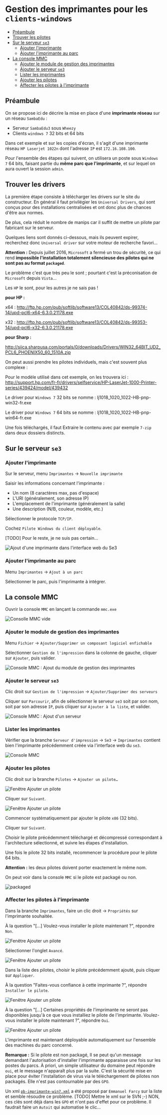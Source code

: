 # Gestion des imprimantes pour les `clients-windows`

* [Préambule](#préambule)
* [Trouver les pilotes](#trouver-les-drivers)
* [Sur le serveur `se3`](#sur-le-serveur-se3)
    * [Ajouter l'imprimante](#ajouter-limprimante)
    * [Ajouter l'imprimante au parc](#ajouter-limprimante-au-parc)
* [La console MMC](#la-console-mmc)
    * [Ajouter le module de gestion des imprimantes](#ajouter-le-module-de-gestion-des-imprimantes)
    * [Ajouter le serveur `se3`](#ajouter-le-serveur-se3)
    * [Lister les imprimantes](#lister-les-imprimantes)
    * [Ajouter les pilotes](#ajouter-les-pilotes)
    * [Affecter les pilotes à l'imprimante](#affecter-les-pilotes-à-limprimante)


## Préambule

On se propose ici de décrire la mise en place d'une **imprimante réseau** sur un réseau `SambaEdu` :

* Serveur `SambaEdu3` sous `Wheezy`
* Clients `windows 7` 32 bits et 64 bits

Dans cet exemple et sur les copies d'écran, il s'agit d'une imprimante réseau `HP Laserjet 1022n` dont l'adresse `IP` est `172.16.108.100`.

Pour l'ensemble des étapes qui suivent, on utilisera un poste sous `Windows 7` 64 bits, faisant partie du **même parc que l'imprimante**, et sur lequel on aura ouvert la session `admin`.


## Trouver les drivers

La première étape consiste à télécharger les drivers sur le site du constructeur. En général il faut privilégier les `Universal Drivers`, qui sont conçus pour des installations centralisées et ont donc plus de chances d'être aux normes.

De plus, cela réduit le nombre de manips car il suffit de mettre un pilote par fabricant sur le serveur.

Quelques liens sont donnés ci-dessous, mais ils peuvent expirer, recherchez donc `Universal driver` sur votre moteur de recherche favori…


**Attention :**
Depuis juillet 2016, `Microsoft` a fermé un trou de sécurité, ce qui rend **impossible l'installation totalement silencieuse des pilotes qui ne sont pas au format `packaged`**.

Le problème c'est que très peu le sont ; pourtant c'est la préconisation de `Microsoft` depuis `Vista`…

Les `HP` le sont, pour les autres je ne sais pas ! 

**pour HP :**

x64 : http://ftp.hp.com/pub/softlib/software13/COL40842/ds-99374-14/upd-pcl6-x64-6.3.0.21178.exe

x32 : http://ftp.hp.com/pub/softlib/software13/COL40842/ds-99353-14/upd-pcl6-x32-6.3.0.21178.exe

**pour Sharp :**

http://siica.sharpusa.com/portals/0/downloads/Drivers/WIN32_64BIT_UD2_PCL6_PHOENIX50_60_1510A.zip

On peut aussi prendre les pilotes individuels, mais c'est souvent plus complexe : 

Pour le modèle utilisé dans cet exemple, on les trouvera ici : http://support.hp.com/fr-fr/drivers/selfservice/HP-LaserJet-1000-Printer-series/439424/model/439432

Le driver pour `Windows 7` 32 bits se nomme : lj1018_1020_1022-HB-pnp-win32-fr.exe

Le driver pour `Windows 7` 64 bits se nomme : lj1018_1020_1022-HB-pnp-win64-fr.exe

Une fois téléchargés, il faut
Extraire le contenu avec par exemple `7-zip` dans deux dossiers distincts.


## Sur le serveur `se3`

### Ajouter l'imprimante

Sur le serveur, menu `Imprimantes` → `Nouvelle imprimante`

Saisir les informations concernant l'imprimante :
* Un nom (8 caractères max, pas d'espace)
* L'URI (généralement, son adresse IP)
* L'emplacement de l'imprimante (généralement la salle)
* Une description (N/B, couleur, modèle, etc.)

Sélectionner le protocole `TCP/IP`.

Cochez `Pilote Windows du client déployable`.

[TODO] Pour le reste, je ne suis pas certain…

![Ajout d'une imprimante dans l'interface web du Se3](images/imprimantes_se3_ajout.png)


### Ajouter l'imprimante au parc

Menu `Imprimantes` → `Ajout à un parc`

Sélectionner le parc, puis l'imprimante à intégrer.


## La console MMC

Ouvrir la console `MMC` en lançant la commande `mmc.exe`

![Consolle MMC vide](images/imprimantes_console_mmc_vide.png)


### Ajouter le module de gestion des imprimantes

Menu `Fichier` → `Ajouter/Supprimer un composant logiciel enfichable`

Sélectionner `Gestion de l'impression` dans la colonne de gauche, cliquer sur `Ajouter`, puis valider.

![Console MMC : Ajout du module de gestion des imprimantes](images/imprimantes_console_mmc_ajout_module.png)


### Ajouter le serveur `se3`

Clic droit sur `Gestion de l'impression` → `Ajouter/Supprimer des serveurs`

Cliquer sur `Parcourir`, afin de sélectionner le serveur `se3` soit par son nom, soit par son adresse `IP`, puis cliquer sur `Ajouter à la liste`, et valider.

![Console MMC : Ajout d'un serveur](images/imprimantes_console_mmc_ajout_serveur.png)


### Lister les imprimantes

Vérifier que la branche `Serveur d'impression` → `Se3` → `Imprimantes` contient bien l'imprimante précédemment créée via l'interface web du `se3`.

![Console MMC](images/imprimantes_console_mmc.png)


### Ajouter les pilotes

Clic droit sur la branche `Pilotes` → `Ajouter un pilote…`

![Fenêtre Ajouter un pilote](images/imprimantes_ajout_pilote_1.png)

Cliquer sur `Suivant`.

![Fenêtre Ajouter un pilote](images/imprimantes_ajout_pilote_2.png)

Commencer systématiquement par ajouter le pilote `x86` (32 bits).

Cliquer sur `Suivant`.

Choisir le pilote précédemment téléchargé et décompressé correspondant à l'architecture sélectionné, et suivre les étapes d'installation.

Une fois le pilote 32 bits installé, recommencer la procédure pour le pilote 64 bits.

**Attention :** les deux pilotes doivent porter exactement le même nom.

On peut voir dans la console `MMC` si le pilote est packagé ou non. 

![packaged](https://canonusa.i.lithium.com/t5/image/serverpage/image-id/10463i06A9CC53F7F8A2A0/image-size/original?v=v2&px=-1)


### Affecter les pilotes à l'imprimante

Dans la branche `Imprimantes`, faire un clic droit → `Propriétés` sur l'imprimante souhaitée.

À la question "[…] Voulez-vous installer le pilote maintenant ?", répondre `Non`.

![Fenêtre Ajouter un pilote](images/imprimantes_ajout_pilote_3.png)

Sélectionner l'onglet `Avancé`.

![Fenêtre Ajouter un pilote](images/imprimantes_ajout_pilote_4.png)

Dans la liste des pilotes, choisir le pilote précédemment ajouté, puis cliquer sur `Appliquer`.

À la question "Faites-vous confiance à cette imprimante ?", répondre `Installer le pilote`.

![Fenêtre Ajouter un pilote](images/imprimantes_ajout_pilote_5.png)

À la question "[…] Certaines propriétés de l'imprimante ne seront pas disponibles jusqu'à ce que vous installiez le pilote de l'imprimante. Voulez-vous installer le pilote maintenant ?", répondre `Oui`.

![Fenêtre Ajouter un pilote](images/imprimantes_ajout_pilote_6.png)

L'imprimante est maintenant déployable automatiquement sur l'ensemble des machines du parc concerné.

**Remarque :** Si le pilote est non packagé, Il se peut qu'un message demandant l'autorisation d'installer l'imprimante apparaisse une fois sur les postes du parcs. À priori, un simple utilisateur du domaine peut répondre `oui`, et le message n'apparaît plus par la suite.
C'est la sécurité mise en place pour éviter l'installation de virus via le téléchargement de pilotes non packagés. Elle n'est pas contournable par des `GPO`.

Un xml [`pb-imprimante-win7.xml`](pb-imprimante-win7.xml) a été proposé par `Emmanuel Farcy` sur la liste et semble résoudre ce problème. [TODO] Mettre le xml sur le SVN ;-)  NON, ces clés sont déjà dans les `GPO` et n'ont pas d'effet pour ce problème. Il faudrait faire un `Autoit` qui automatise le clic…

